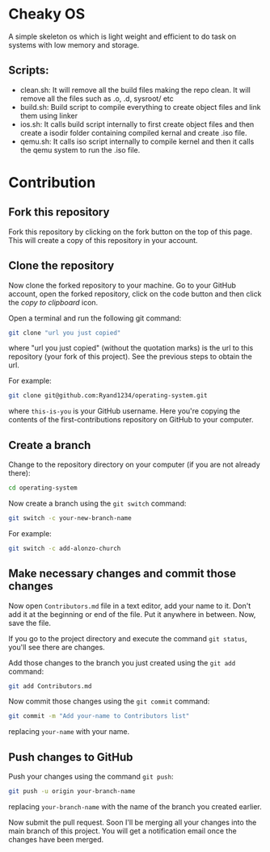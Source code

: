 # Cheaky OS
A simple skeleton os which is light weight and efficient to do task on systems with low memory and storage.

## Scripts:
- clean.sh: It will remove all the build files making the repo clean. It will remove all the files such as .o, .d, sysroot/ etc
- build.sh: Build script to compile everything to create object files and link them using linker
- ios.sh: It calls build script internally to first create object files and then create a isodir folder containing compiled kernal and create .iso file.
- qemu.sh: It calls iso script internally to compile kernel and then it calls the qemu system to run the .iso file.

# Contribution
## Fork this repository

Fork this repository by clicking on the fork button on the top of this page.
This will create a copy of this repository in your account.

## Clone the repository

Now clone the forked repository to your machine. Go to your GitHub account, open the forked repository, click on the code button and then click the _copy to clipboard_ icon.

Open a terminal and run the following git command:

```bash
git clone "url you just copied"
```

where "url you just copied" (without the quotation marks) is the url to this repository (your fork of this project). See the previous steps to obtain the url.


For example:

```bash
git clone git@github.com:Ryand1234/operating-system.git
```

where `this-is-you` is your GitHub username. Here you're copying the contents of the first-contributions repository on GitHub to your computer.

## Create a branch

Change to the repository directory on your computer (if you are not already there):

```bash
cd operating-system
```

Now create a branch using the `git switch` command:

```bash
git switch -c your-new-branch-name
```

For example:

```bash
git switch -c add-alonzo-church
```

## Make necessary changes and commit those changes

Now open `Contributors.md` file in a text editor, add your name to it. Don't add it at the beginning or end of the file. Put it anywhere in between. Now, save the file.

If you go to the project directory and execute the command `git status`, you'll see there are changes.

Add those changes to the branch you just created using the `git add` command:

```bash
git add Contributors.md
```

Now commit those changes using the `git commit` command:

```bash
git commit -m "Add your-name to Contributors list"
```

replacing `your-name` with your name.

## Push changes to GitHub

Push your changes using the command `git push`:

```bash
git push -u origin your-branch-name
```
replacing `your-branch-name` with the name of the branch you created earlier.

Now submit the pull request.
Soon I'll be merging all your changes into the main branch of this project. You will get a notification email once the changes have been merged.

